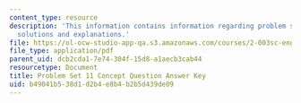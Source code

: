 ```yaml
---
content_type: resource
description: 'This information contains information regarding problem set 11: problem
  solutions and explanations.'
file: https://ol-ocw-studio-app-qa.s3.amazonaws.com/courses/2-003sc-engineering-dynamics-fall-2011/b49041b538d1d2b4e8b4b2b5d439de09_MIT2_003SCF11_pset11_conc_sol.pdf
file_type: application/pdf
parent_uid: dcb2cda1-7e74-304f-15d8-a1aecb3cab44
resourcetype: Document
title: Problem Set 11 Concept Question Answer Key
uid: b49041b5-38d1-d2b4-e8b4-b2b5d439de09
---
```

